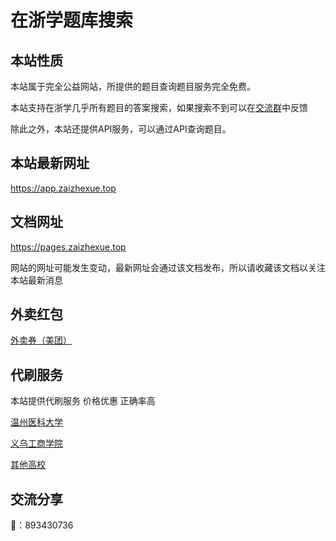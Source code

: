 # 在浙学题库搜索

## 本站性质

本站属于完全公益网站，所提供的题目查询题目服务完全免费。

本站支持在浙学几乎所有题目的答案搜索，如果搜索不到可以在[交流群](#交流分享)中反馈

除此之外，本站还提供API服务，可以通过API查询题目。

## 本站最新网址


https://app.zaizhexue.top


## 文档网址
https://pages.zaizhexue.top



网站的网址可能发生变动，最新网址会通过该文档发布，所以请收藏该文档以关注本站最新消息

## 外卖红包
[外卖券（美团）](外卖红包.md#美团)

## 代刷服务

本站提供代刷服务 价格优惠 正确率高 

[温州医科大学](./代刷服务/温州医科大学.md)

[义乌工商学院](./代刷服务/义乌工商学院.md)

[其他高校](./代刷服务/其他高校.md)

## 交流分享

🐧：893430736




